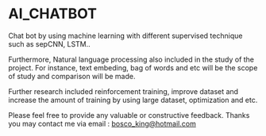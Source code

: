 # AI_CHATBOT
Chat bot by using machine learning with different supervised technique such as sepCNN, LSTM.. 

Furthermore, Natural language processing also included in the study of the project. For instance, text embeding, bag of words and etc will be the scope of study and comparison will be made. 

Further research included reinforcement training, improve dataset and increase the amount of training by using large dataset, optimization and etc.


Please feel free to provide any valuable or constructive feedback. Thanks
you may contact me via email : bosco_king@hotmail.com
